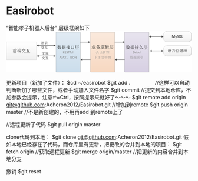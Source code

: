 # Easirobot
“智能孝子机器人后台”
层级框架如下
![Image text](https://raw.githubusercontent.com/Acheron2012/Easirobot/master/img-folder/Hierarchical.png)

更新项目（新加了文件）：
$cd ~/easirobot
$git add .                  //这样可以自动判断新加了哪些文件，或者手动加入文件名字
$git commit              //提交到本地仓库，不加参数会提示，注意:^=Ctrl，按照提示来就好了～～～
$git remote add origin git@github.com:Acheron2012/Easirobot.git        //增加到remote
$git push origin master    //不是新创建的，不用再add 到remote上了

//远程更新了代码
$git pull origin master

clone代码到本地：
$git clone  git@github.com:Acheron2012/Easirobot.git
假如本地已经存在了代码，而仓库里有更新，把更改的合并到本地的项目：
$git fetch origin    //获取远程更新
$git merge origin/master //把更新的内容合并到本地分支

撤销
$git reset
